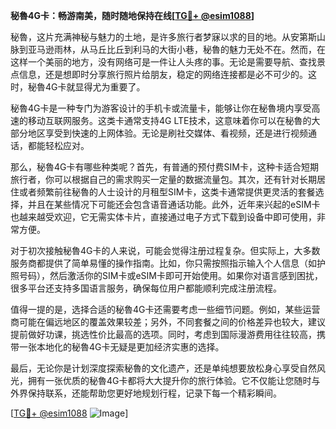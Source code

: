 **秘魯4G卡：畅游南美，随时随地保持在线[[TG💪+ @esim1088](https://t.me/s/esim1088)]**

秘魯，这片充满神秘与魅力的土地，是许多旅行者梦寐以求的目的地。从安第斯山脉到亚马逊雨林，从马丘比丘到利马的大街小巷，秘魯的魅力无处不在。然而，在这样一个美丽的地方，没有网络可是一件让人头疼的事。无论是需要导航、查找景点信息，还是想即时分享旅行照片给朋友，稳定的网络连接都是必不可少的。这时，秘魯4G卡就显得尤为重要了。

秘魯4G卡是一种专门为游客设计的手机卡或流量卡，能够让你在秘魯境内享受高速的移动互联网服务。这类卡通常支持4G LTE技术，这意味着你可以在秘魯的大部分地区享受到快速的上网体验。无论是刷社交媒体、看视频，还是进行视频通话，都能轻松应对。

那么，秘魯4G卡有哪些种类呢？首先，有普通的预付费SIM卡，这种卡适合短期旅行者，你可以根据自己的需求购买一定量的数据流量包。其次，还有针对长期居住或者频繁前往秘魯的人士设计的月租型SIM卡，这类卡通常提供更灵活的套餐选择，并且在某些情况下可能还会包含语音通话功能。此外，近年来兴起的eSIM卡也越来越受欢迎，它无需实体卡片，直接通过电子方式下载到设备中即可使用，非常方便。

对于初次接触秘魯4G卡的人来说，可能会觉得注册过程复杂。但实际上，大多数服务商都提供了简单易懂的操作指南。比如，你只需按照指示输入个人信息（如护照号码），然后激活你的SIM卡或eSIM卡即可开始使用。如果你对语言感到困扰，很多平台还支持多国语言服务，确保每位用户都能顺利完成注册流程。

值得一提的是，选择合适的秘魯4G卡还需要考虑一些细节问题。例如，某些运营商可能在偏远地区的覆盖效果较差；另外，不同套餐之间的价格差异也较大，建议提前做好功课，挑选性价比最高的选项。同时，考虑到国际漫游费用往往较高，携带一张本地化的秘魯4G卡无疑是更加经济实惠的选择。

最后，无论你是计划深度探索秘魯的文化遗产，还是单纯想要放松身心享受自然风光，拥有一张优质的秘魯4G卡都将大大提升你的旅行体验。它不仅能让您随时与外界保持联系，还能帮助您更好地规划行程，记录下每一个精彩瞬间。

[[TG💪+ @esim1088](https://t.me/s/esim1088) ![Image](https://i.postimg.cc/4NQfJmqS/Snipaste-2025-05-13-00-14-12.png)]